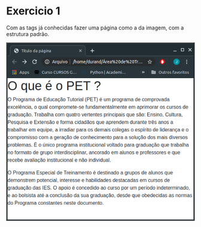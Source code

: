 # Exercicio 1

Com as tags já conhecidas fazer uma página como a da imagem, com a estrutura padrão.


![Página exemplo](./cap.png)